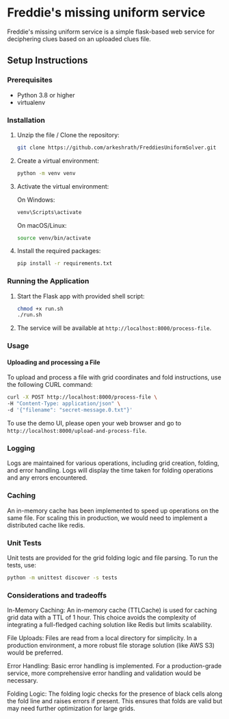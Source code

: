 # Freddie's missing uniform service

Freddie's missing uniform service is a simple flask-based web service for deciphering clues based on an uploaded clues file.

## Setup Instructions

### Prerequisites

- Python 3.8 or higher
- virtualenv

### Installation

1. Unzip the file / Clone the repository:
    ```sh
    git clone https://github.com/arkeshrath/FreddiesUniformSolver.git
    ```

2. Create a virtual environment:
    ```sh
    python -m venv venv
    ```

3. Activate the virtual environment:

    On Windows:
    ```sh
    venv\Scripts\activate
    ```

    On macOS/Linux:
    ```sh
    source venv/bin/activate
    ```

4. Install the required packages:
    ```sh
    pip install -r requirements.txt
    ```

### Running the Application

1. Start the Flask app with provided shell script:
    ```sh
   chmod +x run.sh
    ./run.sh
    ```

2. The service will be available at `http://localhost:8000/process-file`.

### Usage

#### Uploading and processing a File

To upload and process a file with grid coordinates and fold instructions, use the following CURL command:

```sh
curl -X POST http://localhost:8000/process-file \
-H "Content-Type: application/json" \
-d '{"filename": "secret-message.0.txt"}'
```

To use the demo UI, please open your web browser and go to `http://localhost:8000/upload-and-process-file`.




### Logging
Logs are maintained for various operations, including grid creation, folding, and error handling. Logs will display the time taken for folding operations and any errors encountered.

### Caching
An in-memory cache has been implemented to speed up operations on the same file. For scaling this in production, we would need to implement a distributed cache like redis.

### Unit Tests

Unit tests are provided for the grid folding logic and file parsing. To run the tests, use:
```sh
python -m unittest discover -s tests
```


### Considerations and tradeoffs

In-Memory Caching: An in-memory cache (TTLCache) is used for caching grid data with a TTL of 1 hour. This choice avoids the complexity of integrating a full-fledged caching solution like Redis but limits scalability.

File Uploads: Files are read from a local directory for simplicity. In a production environment, a more robust file storage solution (like AWS S3) would be preferred.

Error Handling: Basic error handling is implemented. For a production-grade service, more comprehensive error handling and validation would be necessary.

Folding Logic: The folding logic checks for the presence of black cells along the fold line and raises errors if present. This ensures that folds are valid but may need further optimization for large grids.


